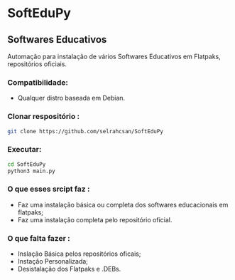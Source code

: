 # SoftEduPy
##  Softwares Educativos
Automação para instalação de  vários Softwares Educativos em Flatpaks, repositórios oficiais.

### Compatibilidade:
* Qualquer distro baseada em Debian.
### Clonar respositório :
```bash
git clone https://github.com/selrahcsan/SoftEduPy 
```
### Executar:
```bash
cd SoftEduPy
python3 main.py   
```
### O que esses srcipt faz :
* Faz uma instalação básica ou completa dos softwares educacionais em flatpaks;
* Faz uma instalação completa pelo repositório oficial.
### O que falta fazer :
* Inslação Básica pelos repositórios oficais;
* Instação Personalizada;
* Desistalação dos Flatpaks e .DEBs.



